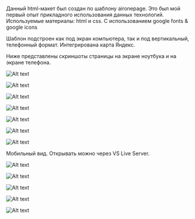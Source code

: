 Данный html-макет был создан по шаблону aironepage. 
Это был мой первый опыт прикладного использования данных технологий.
Используемые материалы: html и css.
С использованием google fonts & google icons

Шаблон подстроен как под экран компьютера, так и под вертикальный, телефонный формат. 
Интегрирована карта Яндекс. 

Ниже представлены скриншоты страницы на экране ноутбука и на экране телефона.

![Alt text](2023-06-27_20-45-55.png) 

![Alt text](2023-06-27_20-46-10.png) 

![Alt text](2023-06-27_20-46-28.png) 

![Alt text](2023-06-27_20-47-06.png) 

![Alt text](2023-06-27_20-47-35-1.png) 

![Alt text](2023-06-27_20-48-25-1.png)

![Alt text](2023-06-27_20-49-23-1.png) 

Мобильный вид. Открывать можно через VS Live Server.

![Alt text](2023-06-27_20-51-33.png) 

![Alt text](2023-06-27_20-51-53.png) 

![Alt text](2023-06-27_20-52-08.png) 

![Alt text](2023-06-27_20-52-34.png)

![Alt text](2023-06-27_20-52-58.png) 
